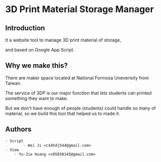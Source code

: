 3D Print Material Storage Manager
===
Introduction
---
It a website tool to manage 3D print material of storage,

and based on Google App Script.

Why we make this?
---
There are maker space located at National Formosa Uneverisity from Taiwan.

The service of 3DP is our major function that lets students can printed something they want to make.

But we don't have enough of people (students) could handle so many of material, so we build this tool that helped us to made it.

Authors
---
    - Script
    		- Wei Ji <c445dj544@gmail.com>
    - View
        - Yu-Jie Huang <s95030145@gmail.com>
